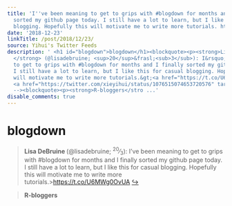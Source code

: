 ```yaml
---
title: 'I''ve been meaning to get to grips with #blogdown for months and I finally
  sorted my github page today. I still have a lot to learn, but I like this for casual
  blogging. Hopefully this will motivate me to write more tutorials. https://t.co/U6MWg0OvUA'
date: '2018-12-23'
linkTitle: /post/2018/12/23/
source: Yihui's Twitter Feeds
description: ' <h1 id="blogdown">blogdown</h1><blockquote><p><strong>Lisa DeBruine
  </strong> (@lisadebruine; <sup>20</sup>&frasl;<sub>3</sub>): I&rsquo;ve been meaning
  to get to grips with #blogdown for months and I finally sorted my github page today.
  I still have a lot to learn, but I like this for casual blogging. Hopefully this
  will motivate me to write more tutorials.&gt;<a href="https://t.co/U6MWg0OvUA" target="_blank">https://t.co/U6MWg0OvUA</a>
  <a href="https://twitter.com/xieyihui/status/1076515074653720576" target="_blank">&#8618;</a></p></blockquote><!--
  --><blockquote><p><strong>R-bloggers</stro ...'
disable_comments: true
---
```

 <h1 id="blogdown">blogdown</h1><blockquote><p><strong>Lisa DeBruine </strong> (@lisadebruine; <sup>20</sup>&frasl;<sub>3</sub>): I&rsquo;ve been meaning to get to grips with #blogdown for months and I finally sorted my github page today. I still have a lot to learn, but I like this for casual blogging. Hopefully this will motivate me to write more tutorials.&gt;<a href="https://t.co/U6MWg0OvUA" target="_blank">https://t.co/U6MWg0OvUA</a> <a href="https://twitter.com/xieyihui/status/1076515074653720576" target="_blank">&#8618;</a></p></blockquote><!-- --><blockquote><p><strong>R-bloggers</stro ...